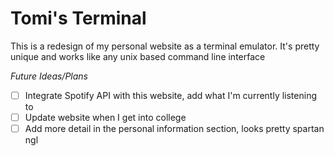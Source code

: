 # Tomi's Terminal

This is a redesign of my personal website as a terminal emulator. It's pretty unique and works like any unix based command line interface

*Future Ideas/Plans*
- [ ] Integrate Spotify API with this website, add what I'm currently listening to
- [ ] Update website when I get into college
- [ ] Add more detail in the personal information section, looks pretty spartan ngl
